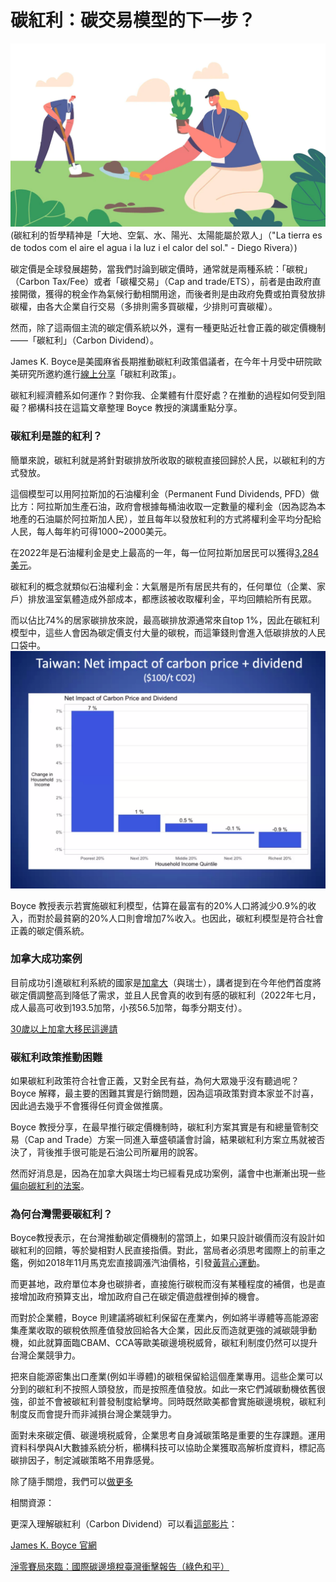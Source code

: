 # 碳紅利：碳交易模型的下一步？

![](../005-Files/forest-restoration-reforestation-save-nature-environment-protection-concept-volunteer-characters-planting-trees_87771-23244.webp)
(碳紅利的哲學精神是「大地、空氣、水、陽光、太陽能屬於眾人」（"La tierra es de todos com el aire el agua i la luz i el calor del sol." - Diego Rivera）)

碳定價是全球發展趨勢，當我們討論到碳定價時，通常就是兩種系統：「碳稅」（Carbon Tax/Fee）或者「碳權交易」（Cap and trade/ETS），前者是由政府直接開徵，獲得的稅金作為氣候行動相關用途，而後者則是由政府免費或拍賣發放排碳權，由各大企業自行交易（多排則需多買碳權，少排則可賣碳權）。

然而，除了這兩個主流的碳定價系統以外，還有一種更貼近社會正義的碳定價機制——「碳紅利」（Carbon Dividend）。

James K. Boyce是美國麻省長期推動碳紅利政策倡議者，在今年十月受中研院歐美研究所邀約進行[線上分享](https://www.youtube.com/watch?v=WCIv9obf1y8&ab_channel=%E6%AD%90%E7%BE%8E%E7%A0%94%E7%A9%B6%E6%89%80%7CIEAS)「碳紅利政策」。

碳紅利經濟體系如何運作？對你我、企業體有什麼好處？在推動的過程如何受到阻礙？櫛構科技在這篇文章整理 Boyce 教授的演講重點分享。

### 碳紅利是誰的紅利？

簡單來說，碳紅利就是將針對碳排放所收取的碳稅直接回歸於人民，以碳紅利的方式發放。

這個模型可以用阿拉斯加的石油權利金（Permanent Fund Dividends, PFD）做比方：阿拉斯加生產石油，政府會根據每桶油收取一定數量的權利金（因為認為本地產的石油屬於阿拉斯加人民），並且每年以發放紅利的方式將權利金平均分配給人民，每人每年約可得1000~2000美元。

在2022年是石油權利金是史上最高的一年，每一位阿拉斯加居民可以獲得[3,284美元](https://www.forbes.com/advisor/personal-finance/alaska-dividend-2022/)。

碳紅利的概念就類似石油權利金：大氣層是所有居民共有的，任何單位（企業、家戶）排放溫室氣體造成外部成本，都應該被收取權利金，平均回饋給所有民眾。

而以佔比74%的居家碳排放來說，最高碳排放源通常來自top 1%，因此在碳紅利模型中，這些人會因為碳定價支付大量的碳稅，而這筆錢則會進入低碳排放的人民口袋中。
![](../005-Files/截圖%202022-09-27%20上午9.44.49.png)

 Boyce 教授表示若實施碳紅利模型，估算在最富有的20%人口將減少0.9%的收入，而對於最貧窮的20%人口則會增加7%收入。也因此，碳紅利模型是符合社會正義的碳定價系統。

### 加拿大成功案例

目前成功引進碳紅利系統的國家是[加拿大](https://canada.citizensclimatelobby.org/carbon-fee-and-dividend/)（與瑞士），講者提到在今年他們首度將碳定價調整高到降低了需求，並且人民會真的收到有感的碳紅利（2022年七月，成人最高可收到193.5加幣，小孩56.5加幣，每季分期支付）。

[30歲以上加拿大移民這邊請](https://taiwan.admissionhub.com/%E5%8A%A0%E6%8B%BF%E5%A4%A7-%E9%A6%99%E6%B8%AF-%E5%8F%B0%E7%81%A3-%E5%85%88%E7%95%99%E5%AD%B8%E5%BE%8C%E7%A7%BB%E6%B0%91-30%E6%AD%B2%E4%BB%A5%E4%B8%8A%E7%A7%BB%E6%B0%91%E6%94%BF%E7%AD%96/)

  
### 碳紅利政策推動困難

如果碳紅利政策符合社會正義，又對全民有益，為何大眾幾乎沒有聽過呢？ Boyce 解釋，最主要的困難其實是行銷問題，因為這項政策對資本家並不討喜，因此過去幾乎不會獲得任何資金做推廣。

Boyce 教授分享，在最早推行碳定價機制時，碳紅利方案其實是有和總量管制交易（Cap and Trade）方案一同進入華盛頓議會討論，結果碳紅利方案立馬就被否決了，背後推手很可能是石油公司所雇用的說客。

然而好消息是，因為在加拿大與瑞士均已經看見成功案例，議會中也漸漸出現一些[偏向碳紅利的法案](https://en.wikipedia.org/wiki/Energy_Innovation_and_Carbon_Dividend_Act)。


### 為何台灣需要碳紅利？

Boyce教授表示，在台灣推動碳定價機制的當頭上，如果只設計碳價而沒有設計如碳紅利的回饋，等於變相對人民直接指價。對此，當局者必須思考國際上的前車之鑑，例如2018年11月馬克宏直接調漲汽油價格，引發[黃背心運動](https://zh.wikipedia.org/wiki/%E9%BB%83%E8%83%8C%E5%BF%83%E9%81%8B%E5%8B%95)。

而更甚地，政府單位本身也碳排者，直接施行碳稅而沒有某種程度的補償，也是直接增加政府預算支出，增加政府自己在碳定價遊戲裡倒掉的機會。

而對於企業體，Boyce 則建議將碳紅利保留在產業內，例如將半導體等高能源密集產業收取的碳稅依照產值發放回給各大企業，因此反而造就更強的減碳競爭動機，如此就算面臨CBAM、CCA等歐美碳邊境税威脅，碳紅利制度仍然可以提升台灣企業競爭力。

把來自能源密集出口產業(例如半導體)的碳租保留給這個產業專用。這些企業可以分到的碳紅利不按照人頭發放，而是按照產值發放。如此一來它們減碳動機依舊很強，卻並不會被碳紅利普發制度給擊垮。同時既然歐美都會實施碳邊境稅，碳紅利制度反而會提升而非減損台灣企業競爭力。

面對未來碳定價、碳邊境税威脅，企業思考自身減碳策略是重要的生存課題。運用資料科學與AI大數據系統分析，櫛構科技可以協助企業獲取高解析度資料，標記高碳排因子，制定減碳策略不用靠感覺。

除了隨手關燈，我們可以[做更多](https://combogic.com/#contact)




相關資源：

更深入理解碳紅利（Carbon Dividend）可以看[這部影片](https://www.youtube.com/watch?v=TKn69ho9kFc)：

[James K. Boyce 官網](https://www.jameskboyce.com/about)

[淨零賽局來臨：國際碳邊境稅臺灣衝擊報告（綠色和平）](https://www.greenpeace.org/static/planet4-taiwan-stateless/2021/08/9268d16a-%E6%B7%A8%E9%9B%B6%E8%B3%BD%E5%B1%80%E4%BE%86%E8%87%A8%EF%BC%9A%E5%9C%8B%E9%9A%9B%E7%A2%B3%E9%82%8A%E5%A2%83%E7%A8%85%E8%87%BA%E7%81%A3%E8%A1%9D%E6%93%8A%E5%A0%B1%E5%91%8A-compressed.pdf)